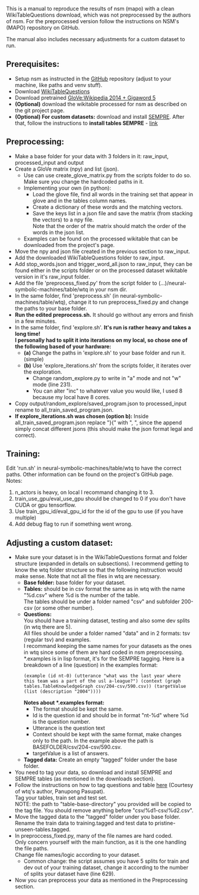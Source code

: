 This is a manual to reproduce the results of nsm (mapo) with a clean WikiTableQuestions download, which was not preprocessed by the authors of nsm.
For the preprocessed version follow the instructions on NSM's (MAPO) repository on GitHub.

The manual also includes necessary adjustments for a custom dataset to run.

## Prerequisites:

- Setup nsm as instructed in the [GitHub](https://github.com/crazydonkey200/neural-symbolic-machines) repository (adjust to your machine, like paths and venv stuff).
- Download [WikiTableQuestions](https://nlp.stanford.edu/software/sempre/wikitable/)
- Download pretrained [GloVe:](https://nlp.stanford.edu/projects/glove/)[Wikipedia 2014 + Gigaword 5](https://nlp.stanford.edu/projects/glove/)
- **(Optional)**  download the wikitable processed for nsm as described on the git project page.
- **(Optional) For custom datasets:** download and install [SEMPRE](https://github.com/percyliang/sempre).
After that, follow the instructions to **install tables SEMPRE** - [link](https://github.com/percyliang/sempre/tree/master/tables)

## Preprocessing:

- Make a base folder for your data with 3 folders in it: raw_input, processed_input and output
- Create a GloVe matrix (npy) and list (json).
  - Use can use create_glove_matrix.py from the scripts folder to do so. Make sure you change the hardcoded paths in it.
  - Implementing your own (in python):
    - Load the glove file, find all words in the training set that appear in glove and in the tables column names.
    - Create a dictionary of these words and the matching vectors.
    - Save the keys list in a json file and save the matrix (from stacking the vectors) to a npy file.\
      Note that the order of the matrix should match the order of the words in the json list.
  - Examples can be found on the processed wikitable that can be downloaded from the project's page.
- Move the npy and json file created in the previous section to raw_input.
- Add the downloaded WikiTableQuestions folder to raw_input.
- Add stop_words.json and trigger_word_all.json to raw_input, they can be found either in the scripts folder or on the processed dataset wikitable version in it's raw_input folder.
- Add the file 'preprocess_fixed.py' from the script folder to (...)/neural-symbolic-machines/table/wtq in your nsm dir.
- In the same folder, find 'preprocess.sh' (in neural-symbolic-machines/table/wtq), change it to run preprocess_fixed.py and change the paths to your base folder.
- **Run the edited preprocess.sh.** It should go without any errors and finish in a few minutes.
- In the same folder, find 'explore.sh'. **It's run is rather heavy and takes a long time!\
  I personally had to split it into iterations on my local, so chose one of the following based of your hardware:**
  - **(a)** Change the paths in 'explore.sh' to your base folder and run it. (simple)
  - **(b)** Use 'explore_iterations.sh' from the scripts folder, it iterates over the exploration.
      - Change random_explore.py to write in "a" mode and not "w" mode (line 231).
      - You can alter "inc" to whatever value you would like, I used 8 because my local have 8 cores.
- Copy output/random_explore/saved_program.json to processed_input rename to all_train_saved_program.json.
- **If explore_iterations.sh was chosen (option b):** Inside all_train_saved_program.json replace "}{" with ", ", since the append simply concat different jsons (this should make the json format legal and correct).

## Training:

Edit 'run.sh' in neural-symbolic-machines/table/wtq to have the correct paths.
Other information can be found on the project's GitHub page.\
Notes:
1. n_actors is heavy, on local I recommand changing it to 3.
2. train_use_gpu/eval_use_gpu should be changed to 0 if you don't have CUDA or gpu tensorflow.
3. Use train_gpu_id/eval_gpu_id for the id of the gpu to use (if you have multiple)
4. Add debug flag to run if something went wrong.

## Adjusting a custom dataset:

- Make sure your dataset is in the WikiTableQuestions format and folder structure (expanded in details on subsections). I recommend getting to know the wtq folder structure so that the following instruction would make sense.
Note that not all the files in wtq are necessary.
  - **Base folder:** base folder for your dataset.
  - **Tables:** should be in csv format the same as in wtq with the name "%d.csv" where %d is the number of the table.\
    The tables should be under a folder named "csv" and subfolder 200-csv (or some other number).
  - **Questions:**\
    You should have a training dataset, testing and also some dev splits (in wtq there are 5).\
    All files should be under a folder named "data" and in 2 formats: tsv (regular tsv) and examples.\
    I recommand keeping the same names for your datasets as the ones in wtq since some of them are hard coded in nsm preprocessing.\
    *.examples is in lisp format, it's for the SEMPRE tagging. Here is a breakdown of a line (question) in the examples format:
    ```
    (example (id nt-0) (utterance "what was the last year where this team was a part of the usl a-league?") (context (graph tables.TableKnowledgeGraph csv/204-csv/590.csv)) (targetValue (list (description "2004"))))
    ```
    __Notes about *.examples format:__
    - The format should be kept the same.
    - Id is the question id and should be in format "nt-%d" where %d is the question number.
    - Utterance is the question text
    - Context should be kept with the same format, make changes only to the path. In the example above the path is BASEFOLDER/csv/204-csv/590.csv.
    - targetValue is a list of answers.
  - **Tagged data:** Create an empty "tagged" folder under the base folder.
- You need to tag your data, so download and install SEMPRE and SEMPRE tables (as mentioned in the downloads section).
- Follow the instructions on how to tag questions and table [here](https://github.com/percyliang/sempre/tree/master/tables#generating-tagged-files) (Courtesy of wtq's author, Panupong Pasupat).\
  Tag your tables, train set and test set.\
  NOTE: the path to "table-base-directory" you provided will be copied to the tag file. You should remove anything before "csv/%d1-csv/%d2.csv".
- Move the tagged data to the "tagged" folder under you base folder.\
  Rename the train data to training.tagged and test data to pristine-unseen-tables.tagged.
- In preproccess_fixed.py, many of the file names are hard coded.\
  Only concern yourself with the main function, as it is the one handling the file paths.\
  Change file names/logic according to your dataset.
  - Common change: the script assumes you have 5 splits for train and dev out of your training dataset, change it according to the number of splits your dataset have (line 629).
- Now you can preprocess your data as mentioned in the Preprocessing section.
